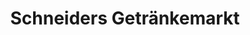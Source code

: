 ---
title: "Schneiders Getränkemarkt"
url: /leichlingen-rheinland/schneiders-getraenkemarkt/
shop: Getränke
---